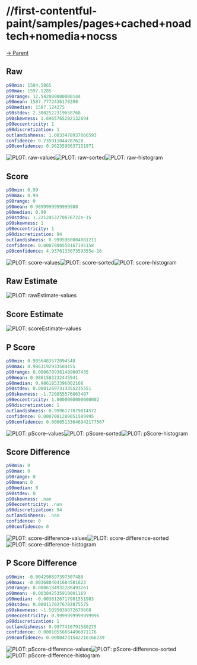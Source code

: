 
# //first-contentful-paint/samples/pages+cached+noadtech+nomedia+nocss

[→ Parent](../..)


## Raw


```yaml
p90min: 1584.5865
p90max: 1597.1285
p90range: 12.542000000000144
p90mean: 1587.7772436170208
p90median: 1587.124275
p90stdev: 2.3802522319658768
p90skewness: 1.6965765202132694
p90eccentricity: 1
p90discretization: 1
outlandishness: 1.0033478937066593
confidence: 9.735911044787628
p90confidence: 0.9623590637151971

```

![PLOT: raw-values](./raw/values.svg)![PLOT: raw-sorted](./raw/sorted.svg)![PLOT: raw-histogram](./raw/histogram.svg)
## Score


```yaml
p90min: 0.99
p90max: 0.99
p90range: 0
p90mean: 0.9899999999999988
p90median: 0.99
p90stdev: 1.2212453270876722e-15
p90skewness: 1
p90eccentricity: 1
p90discretization: 94
outlandishness: 0.9995960004081211
confidence: 0.0007800558167195158
p90confidence: 4.937613307359355e-16

```

![PLOT: score-values](./score/values.svg)![PLOT: score-sorted](./score/sorted.svg)![PLOT: score-histogram](./score/histogram.svg)
## Raw Estimate

![PLOT: rawEstimate-values](./rawEstimate/values.svg)
## Score Estimate

![PLOT: scoreEstimate-values](./scoreEstimate/values.svg)
## P Score


```yaml
p90min: 0.9856483572094548
p90max: 0.9863192933584155
p90range: 0.0006709361489607435
p90mean: 0.9861503232445941
p90median: 0.9861853396002168
p90stdev: 0.00012697313355235551
p90skewness: -1.720855576063487
p90eccentricity: 1.0000000000000002
p90discretization: 1
outlandishness: 0.9996177079814572
confidence: 0.0007001289051589995
p90confidence: 0.00005133646942177567

```

![PLOT: pScore-values](./pScore/values.svg)![PLOT: pScore-sorted](./pScore/sorted.svg)![PLOT: pScore-histogram](./pScore/histogram.svg)
## Score Difference


```yaml
p90min: 0
p90max: 0
p90range: 0
p90mean: 0
p90median: 0
p90stdev: 0
p90skewness: .nan
p90eccentricity: .nan
p90discretization: 94
outlandishness: .nan
confidence: 0
p90confidence: 0

```

![PLOT: score-difference-values](./score-difference/values.svg)![PLOT: score-difference-sorted](./score-difference/sorted.svg)![PLOT: score-difference-histogram](./score-difference/histogram.svg)
## P Score Difference


```yaml
p90min: -0.004298897397307488
p90max: -0.0036804041684581623
p90range: 0.0006184932288493261
p90mean: -0.003842535919001169
p90median: -0.0038126717981551983
p90stdev: 0.0001170276702875575
p90skewness: -1.5095039872670668
p90eccentricity: 0.9999999999999996
p90discretization: 1
outlandishness: 0.9977410791580275
confidence: 0.00010556654496071176
p90confidence: 0.00004731542216166239

```

![PLOT: pScore-difference-values](./pScore-difference/values.svg)![PLOT: pScore-difference-sorted](./pScore-difference/sorted.svg)![PLOT: pScore-difference-histogram](./pScore-difference/histogram.svg)